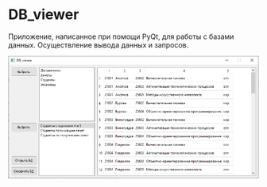 # DB_viewer

Приложение, написанное при помощи PyQt, для работы с базами данных. Осуществление вывода данных и запросов.

![pic1](include/pic1.PNG)